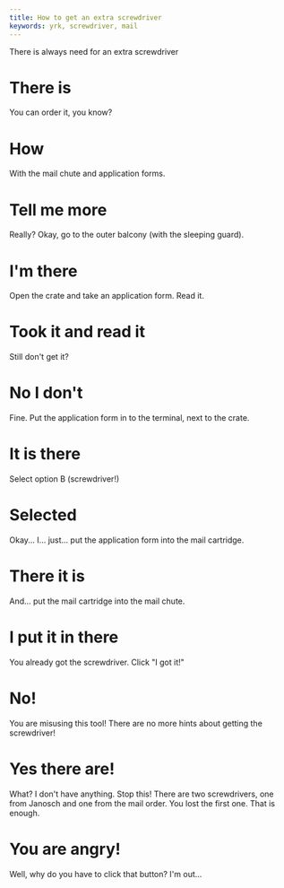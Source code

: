 ```yaml
---
title: How to get an extra screwdriver
keywords: yrk, screwdriver, mail
---
```


There is always need for an extra screwdriver

# There is
You can order it, you know?

# How
With the mail chute and application forms.

# Tell me more
Really? Okay, go to the outer balcony (with the sleeping guard).

# I'm there
Open the crate and take an application form. Read it.

# Took it and read it
Still don't get it?

# No I don't
Fine. Put the application form in to the terminal, next to the crate.

# It is there
Select option B (screwdriver!)

# Selected
Okay... I... just... put the application form into the mail cartridge.

# There it is
And... put the mail cartridge into the mail chute.

# I put it in there
You already got the screwdriver. Click "I got it!"

# No!
You are misusing this tool! There are no more hints about getting the screwdriver!

# Yes there are!
What? I don't have anything. Stop this! There are two screwdrivers, one from Janosch and one from the mail order. You lost the first one. That is enough.

# You are angry!
Well, why do you have to click that button? I'm out...
